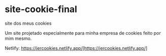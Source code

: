 # site-cookie-final
site dos meus cookies

Um site projetado especialmente para minha empresa de cookies feito por mim mesmo.

Netlify: https://jercookies.netlify.app/[https://jercookies.netlify.app/]
